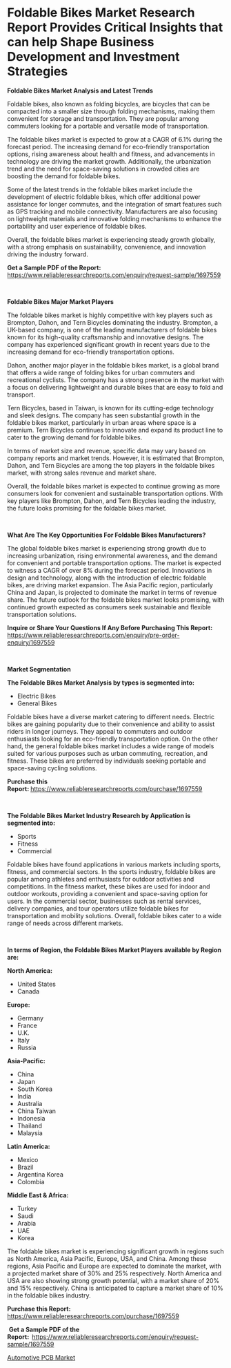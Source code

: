 <p><h1>Foldable Bikes Market Research Report Provides Critical Insights that can help Shape Business Development and Investment Strategies</h1></p><p><strong>Foldable Bikes Market Analysis and Latest Trends</strong></p>
<p><p>Foldable bikes, also known as folding bicycles, are bicycles that can be compacted into a smaller size through folding mechanisms, making them convenient for storage and transportation. They are popular among commuters looking for a portable and versatile mode of transportation.</p><p>The foldable bikes market is expected to grow at a CAGR of 6.1% during the forecast period. The increasing demand for eco-friendly transportation options, rising awareness about health and fitness, and advancements in technology are driving the market growth. Additionally, the urbanization trend and the need for space-saving solutions in crowded cities are boosting the demand for foldable bikes.</p><p>Some of the latest trends in the foldable bikes market include the development of electric foldable bikes, which offer additional power assistance for longer commutes, and the integration of smart features such as GPS tracking and mobile connectivity. Manufacturers are also focusing on lightweight materials and innovative folding mechanisms to enhance the portability and user experience of foldable bikes.</p><p>Overall, the foldable bikes market is experiencing steady growth globally, with a strong emphasis on sustainability, convenience, and innovation driving the industry forward.</p></p>
<p><strong>Get a Sample PDF of the Report:&nbsp;</strong> <a href="https://www.reliableresearchreports.com/enquiry/request-sample/1697559">https://www.reliableresearchreports.com/enquiry/request-sample/1697559</a></p>
<p>&nbsp;</p>
<p><strong>Foldable Bikes Major Market Players</strong></p>
<p><p>The foldable bikes market is highly competitive with key players such as Brompton, Dahon, and Tern Bicycles dominating the industry. Brompton, a UK-based company, is one of the leading manufacturers of foldable bikes known for its high-quality craftsmanship and innovative designs. The company has experienced significant growth in recent years due to the increasing demand for eco-friendly transportation options.</p><p>Dahon, another major player in the foldable bikes market, is a global brand that offers a wide range of folding bikes for urban commuters and recreational cyclists. The company has a strong presence in the market with a focus on delivering lightweight and durable bikes that are easy to fold and transport.</p><p>Tern Bicycles, based in Taiwan, is known for its cutting-edge technology and sleek designs. The company has seen substantial growth in the foldable bikes market, particularly in urban areas where space is a premium. Tern Bicycles continues to innovate and expand its product line to cater to the growing demand for foldable bikes.</p><p>In terms of market size and revenue, specific data may vary based on company reports and market trends. However, it is estimated that Brompton, Dahon, and Tern Bicycles are among the top players in the foldable bikes market, with strong sales revenue and market share.</p><p>Overall, the foldable bikes market is expected to continue growing as more consumers look for convenient and sustainable transportation options. With key players like Brompton, Dahon, and Tern Bicycles leading the industry, the future looks promising for the foldable bikes market.</p></p>
<p>&nbsp;</p>
<p><strong>What Are The Key Opportunities For Foldable Bikes Manufacturers?</strong></p>
<p><p>The global foldable bikes market is experiencing strong growth due to increasing urbanization, rising environmental awareness, and the demand for convenient and portable transportation options. The market is expected to witness a CAGR of over 8% during the forecast period. Innovations in design and technology, along with the introduction of electric foldable bikes, are driving market expansion. The Asia Pacific region, particularly China and Japan, is projected to dominate the market in terms of revenue share. The future outlook for the foldable bikes market looks promising, with continued growth expected as consumers seek sustainable and flexible transportation solutions.</p></p>
<p><strong>Inquire or Share Your Questions If Any Before Purchasing This Report:</strong> <a href="https://www.reliableresearchreports.com/enquiry/pre-order-enquiry/1697559">https://www.reliableresearchreports.com/enquiry/pre-order-enquiry/1697559</a></p>
<p>&nbsp;</p>
<p><strong>Market Segmentation</strong></p>
<p><strong>The Foldable Bikes Market Analysis by types is segmented into:</strong></p>
<p><ul><li>Electric Bikes</li><li>General Bikes</li></ul></p>
<p><p>Foldable bikes have a diverse market catering to different needs. Electric bikes are gaining popularity due to their convenience and ability to assist riders in longer journeys. They appeal to commuters and outdoor enthusiasts looking for an eco-friendly transportation option. On the other hand, the general foldable bikes market includes a wide range of models suited for various purposes such as urban commuting, recreation, and fitness. These bikes are preferred by individuals seeking portable and space-saving cycling solutions.</p></p>
<p><strong>Purchase this Report:&nbsp;</strong><a href="https://www.reliableresearchreports.com/purchase/1697559">https://www.reliableresearchreports.com/purchase/1697559</a></p>
<p>&nbsp;</p>
<p><strong>The Foldable Bikes Market Industry Research by Application is segmented into:</strong></p>
<p><ul><li>Sports</li><li>Fitness</li><li>Commercial</li></ul></p>
<p><p>Foldable bikes have found applications in various markets including sports, fitness, and commercial sectors. In the sports industry, foldable bikes are popular among athletes and enthusiasts for outdoor activities and competitions. In the fitness market, these bikes are used for indoor and outdoor workouts, providing a convenient and space-saving option for users. In the commercial sector, businesses such as rental services, delivery companies, and tour operators utilize foldable bikes for transportation and mobility solutions. Overall, foldable bikes cater to a wide range of needs across different markets.</p></p>
<p>&nbsp;</p>
<p><strong>In terms of Region, the Foldable Bikes Market Players available by Region are:</strong></p>
<p>
    <p> <strong> North America: </strong>
        <ul>
            <li>United States</li>
            <li>Canada</li>
        </ul>
        </p> 
    <p> <strong> Europe: </strong>
        <ul>
            <li>Germany</li>
            <li>France</li>
            <li>U.K.</li>
            <li>Italy</li>
            <li>Russia</li>
        </ul>
        </p> 
    <p> <strong> Asia-Pacific: </strong>
        <ul>
            <li>China</li>
            <li>Japan</li>
            <li>South Korea</li>
            <li>India</li>
            <li>Australia</li>
            <li>China Taiwan</li>
            <li>Indonesia</li>
            <li>Thailand</li>
            <li>Malaysia</li>
        </ul>
        </p> 
    <p> <strong> Latin America: </strong>
        <ul>
            <li>Mexico</li>
            <li>Brazil</li>
            <li>Argentina Korea</li>
            <li>Colombia</li>
        </ul>
        </p> 
    <p> <strong> Middle East & Africa: </strong>
        <ul>
            <li>Turkey</li>
            <li>Saudi</li>
            <li>Arabia</li>
            <li>UAE</li>
            <li>Korea</li>
        </ul>
    </p>
    </p>
<p><p>The foldable bikes market is experiencing significant growth in regions such as North America, Asia Pacific, Europe, USA, and China. Among these regions, Asia Pacific and Europe are expected to dominate the market, with a projected market share of 30% and 25% respectively. North America and USA are also showing strong growth potential, with a market share of 20% and 15% respectively. China is anticipated to capture a market share of 10% in the foldable bikes industry.</p></p>
<p><strong>Purchase this Report: </strong><a href="https://www.reliableresearchreports.com/purchase/1697559">https://www.reliableresearchreports.com/purchase/1697559</a></p>
<p>&nbsp;<strong>Get a Sample PDF of the Report:&nbsp;&nbsp;</strong><a href="https://www.reliableresearchreports.com/enquiry/request-sample/1697559">https://www.reliableresearchreports.com/enquiry/request-sample/1697559</a></p>
<p><strong></strong></p>
<p><p><a href="https://meowing-canidae-761.notion.site/Automotive-PCB-Market-Size-Market-Trends-and-Growth-Outlook-forecasted-for-period-from-2024-to-203-486c5b0453964c1f8e68ad3b3cde491a">Automotive PCB Market</a></p></p>